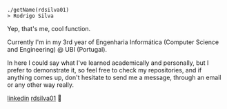     ./getName(rdsilva01)
    > Rodrigo Silva

Yep, that's me, cool function.

Currently I'm in my 3rd year of Engenharia Informática (Computer Science and Engineering) @ UBI (Portugal).

In here I could say what I've learned academically and personally, but I prefer to demonstrate it, so feel free to check my repositories, and if anything comes up, don't hesitate to send me a message, through an email or any other way really.

[linkedin](https://www.linkedin.com/in/rodrigo-silva-455b291bb/)
[rdsilva01](https://rdsilva01.github.io/) 🏁

